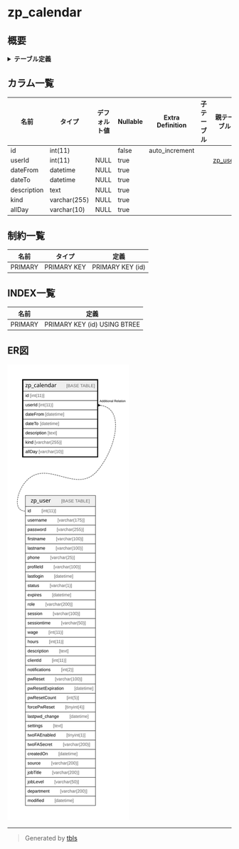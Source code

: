 # zp_calendar

## 概要

<details>
<summary><strong>テーブル定義</strong></summary>

```sql
CREATE TABLE `zp_calendar` (
  `id` int(11) NOT NULL AUTO_INCREMENT,
  `userId` int(11) DEFAULT NULL,
  `dateFrom` datetime DEFAULT NULL,
  `dateTo` datetime DEFAULT NULL,
  `description` text DEFAULT NULL,
  `kind` varchar(255) DEFAULT NULL,
  `allDay` varchar(10) DEFAULT NULL,
  PRIMARY KEY (`id`)
) ENGINE=InnoDB DEFAULT CHARSET=utf8mb4 COLLATE=utf8mb4_unicode_ci
```

</details>

## カラム一覧

| 名前          | タイプ          | デフォルト値       | Nullable | Extra Definition | 子テーブル      | 親テーブル                 | コメント     |
| ----------- | ------------ | ------------ | -------- | ---------------- | ---------- | --------------------- | -------- |
| id          | int(11)      |              | false    | auto_increment   |            |                       |          |
| userId      | int(11)      | NULL         | true     |                  |            | [zp_user](zp_user.md) |          |
| dateFrom    | datetime     | NULL         | true     |                  |            |                       |          |
| dateTo      | datetime     | NULL         | true     |                  |            |                       |          |
| description | text         | NULL         | true     |                  |            |                       |          |
| kind        | varchar(255) | NULL         | true     |                  |            |                       |          |
| allDay      | varchar(10)  | NULL         | true     |                  |            |                       |          |

## 制約一覧

| 名前      | タイプ         | 定義               |
| ------- | ----------- | ---------------- |
| PRIMARY | PRIMARY KEY | PRIMARY KEY (id) |

## INDEX一覧

| 名前      | 定義                           |
| ------- | ---------------------------- |
| PRIMARY | PRIMARY KEY (id) USING BTREE |

## ER図

![er](zp_calendar.svg)

---

> Generated by [tbls](https://github.com/k1LoW/tbls)
